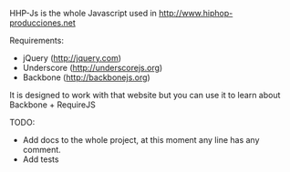 HHP-Js is the whole Javascript used in http://www.hiphop-producciones.net

Requirements:
* jQuery (http://jquery.com)
* Underscore (http://underscorejs.org)
* Backbone (http://backbonejs.org)

It is designed to work with that website but you can use it to learn about Backbone + RequireJS

TODO:
* Add docs to the whole project, at this moment any line has any comment.
* Add tests
